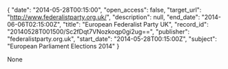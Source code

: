 {
  "date": "2014-05-28T00:15:00", 
  "open_access": false, 
  "target_url": "http://www.federalistparty.org.uk/", 
  "description": null, 
  "end_date": "2014-06-06T02:15:00Z", 
  "title": "European Federalist Party UK", 
  "record_id": "20140528T001500/Sc2fDqt7VNozkoqp0gi2ug==", 
  "publisher": "federalistparty.org.uk", 
  "start_date": "2014-05-28T00:15:00Z", 
  "subject": "European Parliament Elections 2014"
}

None